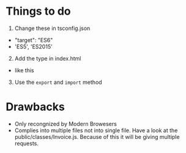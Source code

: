 # Things to do

1. Change these in tsconfig.json

- "target": "ES6"
- 'ES5', 'ES2015'

2. Add the type in index.html

- like this <script type="module" src="app.js"></script>

3. Use the `export` and `import` method

# Drawbacks

- Only recongnized by Modern Browesers
- Complies into multiple files not into single file. Have a look at the public/classes/Invoice.js. Because of this it will be giving multiple requests.
